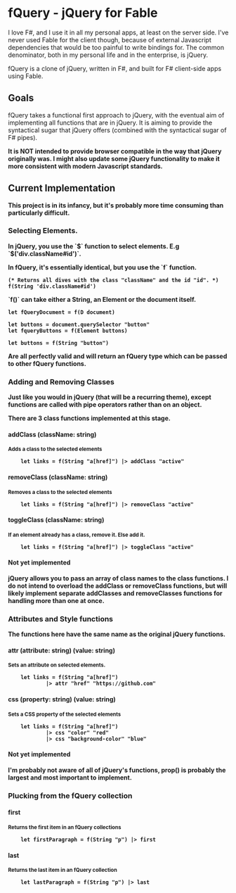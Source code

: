 ﻿# fQuery - jQuery for Fable

<p>
	I love F#, and I use it in all my personal apps, at least on the server side. I've never used Fable for the client though,
	because of external Javascript dependencies that would be too painful to write bindings for. The common denominator, both in my personal life
	and in the enterprise, is jQuery.
</p>

<p>
	fQuery is a clone of jQuery, written in F#, and built for F# client-side apps using Fable. 
</p>

## Goals
<p>
	fQuery takes a functional first approach to jQuery, with the eventual aim of implementing all functions that are in jQuery. 
	It is aiming to provide the syntactical sugar that jQuery offers (combined with the syntactical sugar of F# pipes).
</p>

<p>
	<b>It is <b>NOT</b> intended to provide browser compatible in the way that jQuery originally was. 
	I might also update some jQuery functionality to make it more consistent with modern Javascript standards.
</p>


## Current Implementation
<p>
	This project is in its infancy, but it's probably more time consuming than particularly difficult.
<p>

### Selecting Elements.

<p>In jQuery, you use the `$` function to select elements. E.g `$('div.className#id')`.</p>
<p>In fQuery, it's essentially identical, but you use the `f` function.

```f#
(* Returns all dives with the class "className" and the id "id". *)
f(String 'div.className#id')
```

<p>`f()` can take either a String, an Element or the document itself.</p>

```f#
let fQueryDocument = f(D document)

let buttons = document.querySelector "button"
let fqueryButtons = f(Element buttons)

let buttons = f(String "button")
```

<p>Are all perfectly valid and will return an fQuery type which can be passed to other fQuery functions.</p>

### Adding and Removing Classes
<p>Just like you would in jQuery (that will be a recurring theme), except functions are called with pipe operators rather than on an object.</p>
<p>There are 3 class functions implemented at this stage.</p>

#### addClass (className: string)
<small>Adds a class to the selected elements</small>
```f#
	let links = f(String "a[href]") |> addClass "active"
```

#### removeClass (className: string)
<small>Removes a class to the selected elements</small>
```f#
	let links = f(String "a[href]") |> removeClass "active"
```
	
#### toggleClass (className: string)
<small>If an element already has a class, remove it. Else add it.</small>
```f#
	let links = f(String "a[href]") |> toggleClass "active"
```

#### Not yet implemented
<p>jQuery allows you to pass an array of class names to the class functions. I do not intend to overload the addClass or removeClass functions,
but will likely implement separate <b>addClasses</b> and <b>removeClasses</b> functions for handling more than one at once.
</p>


### Attributes and Style functions
<p>The functions here have the same name as the original jQuery functions.</p>

#### attr (attribute: string) (value: string)
<small>Sets an attribute on selected elements.</small>

```f#
	let links = f(String "a[href]") 
			|> attr "href" "https://github.com"
```


#### css (property: string) (value: string)
<small>Sets a CSS property of the selected elements</small>

```f#
	let links = f(String "a[href]") 
			|> css "color" "red"
			|> css "background-color" "blue"
```

#### Not yet implemented
<p>I'm probably not aware of all of jQuery's functions, <b>prop()</b> is probably the largest and most important to implement.</p>

### Plucking from the fQuery collection

#### first
<small>Returns the first item in an fQuery collections</small>

```f#
	let firstParagraph = f(String "p") |> first
```	

#### last
<small>Returns the last item in an fQuery collection</small>
```f#
	let lastParagraph = f(String "p") |> last
```	
